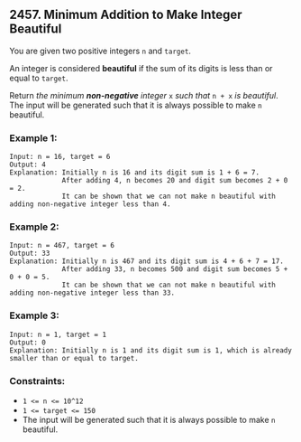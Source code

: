 ## 2457. Minimum Addition to Make Integer Beautiful

You are given two positive integers ```n``` and ```target```.

An integer is considered **beautiful** if the sum of its digits is less than or equal to ```target```.

Return *the minimum **non-negative** integer* ```x``` *such that* ```n + x``` *is beautiful*. The input will be generated such that it is always possible to make ```n``` beautiful.

### Example 1:
```
Input: n = 16, target = 6
Output: 4
Explanation: Initially n is 16 and its digit sum is 1 + 6 = 7.
             After adding 4, n becomes 20 and digit sum becomes 2 + 0 = 2.
             It can be shown that we can not make n beautiful with adding non-negative integer less than 4.
```
### Example 2:
```
Input: n = 467, target = 6
Output: 33
Explanation: Initially n is 467 and its digit sum is 4 + 6 + 7 = 17.
             After adding 33, n becomes 500 and digit sum becomes 5 + 0 + 0 = 5.
             It can be shown that we can not make n beautiful with adding non-negative integer less than 33.
```
### Example 3:
```
Input: n = 1, target = 1
Output: 0
Explanation: Initially n is 1 and its digit sum is 1, which is already smaller than or equal to target.
```

### Constraints:

* ```1 <= n <= 10^12```
* ```1 <= target <= 150```
* The input will be generated such that it is always possible to make ```n``` beautiful.